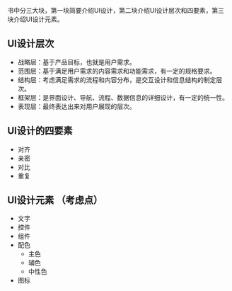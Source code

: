 书中分三大块，第一块简要介绍UI设计，第二块介绍UI设计层次和四要素，第三块介绍UI设计元素。

## UI设计层次

- 战略层：基于产品目标，也就是用户需求。
- 范围层：基于满足用户需求的内容需求和功能需求，有一定的规格要求。
- 结构层：考虑满足需求的流程和内容分布，是交互设计和信息结构的制定层次。
- 框架层：是界面设计、导航、流程、数据信息的详细设计，有一定的统一性。
- 表现层：最终表达出来对用户展现的层次。

## UI设计的四要素

- 对齐
- 亲密
- 对比
- 重复

## UI设计元素 （考虑点）

- 文字
- 控件
- 组件
- 配色
  - 主色
  - 辅色
  - 中性色
- 图标
